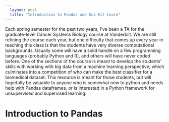 ```yaml
---
  layout: post
  title: "Introduction to Pandas and Sci-Kit Learn"
---
```


Each spring semester for the past two years, I've been a TA for the graduate-level Cancer Systems Biology course at Vanderbilt. We are still refining the course each year, but one difficulty that comes up every year in teaching this class is that the students have very diverse computational backgrounds. Usually some will have a solid handle on a few programming languages (probably Python and R), and others will have never coded before. One of the sections of the course is meant to develop the students' skills with working with big data from a machine learning perspective, which culminates into a competition of who can make the best classifier for a biomedical dataset. This resource is meant for those students, but will hopefully be valuable to anyone who is somewhat new to python and needs help with Pandas dataframes, or is interested in a Python framework for unsupervised and supervised learning.

# Introduction to Pandas
